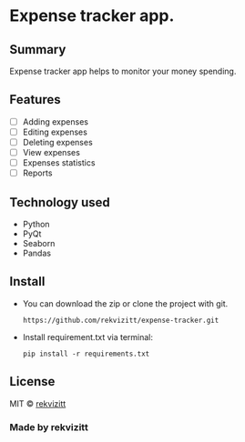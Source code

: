 # Expense tracker app.

## Summary

Expense tracker app helps to monitor your money spending.

## Features

- [ ] Adding expenses
- [ ] Editing expenses
- [ ] Deleting expenses
- [ ] View expenses
- [ ] Expenses statistics
- [ ] Reports

## Technology used
* Python
* PyQt
* Seaborn
* Pandas

## Install
* You can download the zip or clone the project with git.

    `https://github.com/rekvizitt/expense-tracker.git`
* Install requirement.txt via terminal:

    `pip install -r requirements.txt`

## License

MIT &copy; [rekvizitt](https://github.com/rekvizitt)

### Made by rekvizitt
